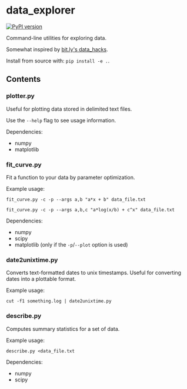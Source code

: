 # data_explorer

[![PyPI version](https://badge.fury.io/py/data_explorer.svg)](http://badge.fury.io/py/data_explorer)

Command-line utilities for exploring data.

Somewhat inspired by [bit.ly's data_hacks](https://github.com/bitly/data_hacks).

Install from source with: `pip install -e .`.

## Contents

### plotter.py

Useful for plotting data stored in delimited text files.

Use the `--help` flag to see usage information.

Dependencies:

  * numpy
  * matplotlib


### fit_curve.py

Fit a function to your data by parameter optimization.

Example usage:

    fit_curve.py -c -p --args a,b "a*x + b" data_file.txt

    fit_curve.py -c -p --args a,b,c "a*log(x/b) + c^x" data_file.txt

Dependencies:

   * numpy
   * scipy
   * matplotlib (only if the `-p`/`--plot` option is used)


### date2unixtime.py

Converts text-formatted dates to unix timestamps.
Useful for converting dates into a plottable format.

Example usage:

    cut -f1 something.log | date2unixtime.py


### describe.py

Computes summary statistics for a set of data.

Example usage:

    describe.py <data_file.txt

Dependencies:

   * numpy
   * scipy
